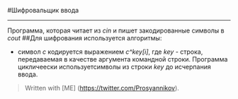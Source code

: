 #Шифровальщик ввода
___

Программа, которая читает из *cin* и пишет закодированные символы в *cout*
##Для шифрования используется алгоритмы:
* символ *с* кодируется выражением *с^key[i]*, где *key* - строка, передаваемая в качестве аргумента командной строки. 
Программа цикличеески используетсимволы из строки *key* до исчерпания ввода.  


> Written with [ME] (https://twitter.com/Prosyannikov).
